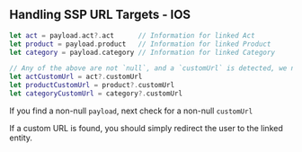 ## Handling SSP URL Targets - IOS

```swift
let act = payload.act?.act      // Information for linked Act
let product = payload.product   // Information for linked Product
let category = payload.category // Information for linked Category

// Any of the above are not `null`, and a `customUrl` is detected, we need to redirect the user to this linked entity
let actCustomUrl = act?.customUrl
let productCustomUrl = product?.customUrl
let categoryCustomUrl = category?.customUrl
```

If you find a non-null `payload`, next check for a non-null `customUrl`

If a custom URL is found, you should simply redirect the user to the linked entity. 